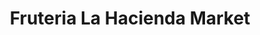 ---
title: "Fruteria La Hacienda Market"
url: /north-miami-beach/fruteria-la-hacienda-market/
shop: greengrocer
---